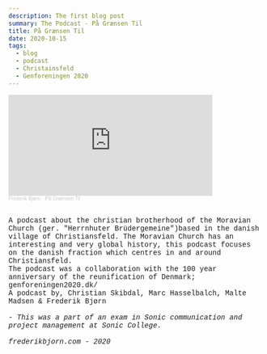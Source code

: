 ```yaml
---
description: The first blog post
summary: The Podcast - På Grænsen Til
title: På Grænsen Til
date: 2020-10-15
tags:
  - blog
  - podcast
  - Christainsfeld
  - Genforeningen 2020
---
```



<iframe width="80%" height="200" scrolling="no" frameborder="no" allow="autoplay" src="https://w.soundcloud.com/player/?url=https%3A//api.soundcloud.com/tracks/912628837%3Fsecret_token%3Ds-HRcQYK6JKbe&color=%23e26735&auto_play=false&hide_related=false&show_comments=true&show_user=true&show_reposts=false&show_teaser=true&visual=true"></iframe><div style="font-size: 10px; color: #cccccc;line-break: anywhere;word-break: normal;overflow: hidden;white-space: nowrap;text-overflow: ellipsis; font-family: Interstate,Lucida Grande,Lucida Sans Unicode,Lucida Sans,Garuda,Verdana,Tahoma,sans-serif;font-weight: 100;"><a href="https://soundcloud.com/frederikbjoern" title="Frederik Bjørn" target="_blank" style="color: #cccccc; text-decoration: none;">Frederik Bjørn</a> · <a href="https://soundcloud.com/frederikbjoern/pa-graensen-til/s-HRcQYK6JKbe" title="På Grænsen Til" target="_blank" style="color: #cccccc; text-decoration: none;">På Grænsen Til</a></div>




<a style="text-decoration:none;font-family:courier new;font-size:14px;text-decoration:none;">

<br>

<!--<img align="right" width="50%" src="Paa-graensen-til.jpg">-->

A podcast about the christian brotherhood of the Moravian Church (ger. "Herrnhuter Brüdergemeine")based in the danish village of Christiansfeld.
The Moravian Church has an interesting and very global history, this podcast focuses on the danish fraction which centres in and around Christiansfeld.
<br>
The podcast was a collaboration with the 100 year anniversary of the reunification of Denmark; genforeningen2020.dk/
<br>
A podcast by, Christian Skibdal, Marc Hasselbalch, Malte Madsen & Frederik Bjørn
<br>
<br>
<em> - This was a part of an exam in Sonic communication and project management at Sonic College.</em>
<br>
<br>
<em>frederikbjorn.com - 2020</em>
<br>

</a>
